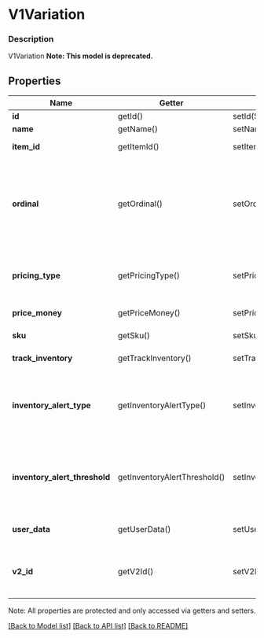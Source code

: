 # V1Variation

### Description

V1Variation
**Note: This model is deprecated.**

## Properties
Name | Getter | Setter | Type | Description | Notes
------------ | ------------- | ------------- | ------------- | ------------- | -------------
**id** | getId() | setId($value) | **string** | The item variation&#39;s unique ID. | [optional] 
**name** | getName() | setName($value) | **string** | The item variation&#39;s name. | [optional] 
**item_id** | getItemId() | setItemId($value) | **string** | The ID of the variation&#39;s associated item. | [optional] 
**ordinal** | getOrdinal() | setOrdinal($value) | **int** | Indicates the variation&#39;s list position when displayed in Square Point of Sale and the merchant dashboard. If more than one variation for the same item has the same ordinal value, those variations are displayed in alphabetical order | [optional] 
**pricing_type** | getPricingType() | setPricingType($value) | **string** | Indicates whether the item variation&#39;s price is fixed or determined at the time of sale. See [V1VariationPricingType](#type-v1variationpricingtype) for possible values | [optional] 
**price_money** | getPriceMoney() | setPriceMoney($value) | [**\SquareConnect\Model\V1Money**](V1Money.md) | The item variation&#39;s price, if any. | [optional] 
**sku** | getSku() | setSku($value) | **string** | The item variation&#39;s SKU, if any. | [optional] 
**track_inventory** | getTrackInventory() | setTrackInventory($value) | **bool** | If true, inventory tracking is active for the variation. | [optional] 
**inventory_alert_type** | getInventoryAlertType() | setInventoryAlertType($value) | **string** | Indicates whether the item variation displays an alert when its inventory quantity is less than or equal to its inventory_alert_threshold. See [V1VariationInventoryAlertType](#type-v1variationinventoryalerttype) for possible values | [optional] 
**inventory_alert_threshold** | getInventoryAlertThreshold() | setInventoryAlertThreshold($value) | **int** | If the inventory quantity for the variation is less than or equal to this value and inventory_alert_type is LOW_QUANTITY, the variation displays an alert in the merchant dashboard. | [optional] 
**user_data** | getUserData() | setUserData($value) | **string** | Arbitrary metadata associated with the variation. Cannot exceed 255 characters. | [optional] 
**v2_id** | getV2Id() | setV2Id($value) | **string** | The ID of the CatalogObject in the Connect v2 API. Objects that are shared across multiple locations share the same v2 ID. | [optional] 

Note: All properties are protected and only accessed via getters and setters.

[[Back to Model list]](../../README.md#documentation-for-models) [[Back to API list]](../../README.md#documentation-for-api-endpoints) [[Back to README]](../../README.md)

